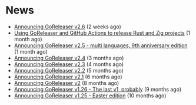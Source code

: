# News
- [Announcing GoReleaser v2.6](https://goreleaser.com/blog/goreleaser-v2.6/) (2 weeks ago)
- [Using GoReleaser and GitHub Actions to release Rust and Zig projects](https://goreleaser.com/blog/rust-zig/) (1 month ago)
- [Announcing GoReleaser v2.5 - multi languages, 9th anniversary edition](https://goreleaser.com/blog/goreleaser-v2.5/) (1 month ago)
- [Announcing GoReleaser v2.4](https://goreleaser.com/blog/goreleaser-v2.4/) (3 months ago)
- [Announcing GoReleaser v2.3](https://goreleaser.com/blog/goreleaser-v2.3/) (4 months ago)
- [Announcing GoReleaser v2.2](https://goreleaser.com/blog/goreleaser-v2.2/) (5 months ago)
- [Announcing GoReleaser v2.1](https://goreleaser.com/blog/goreleaser-v2.1/) (6 months ago)
- [Announcing GoReleaser v2](https://goreleaser.com/blog/goreleaser-v2/) (8 months ago)
- [Announcing GoReleaser v1.26 - The last v1, probably](https://goreleaser.com/blog/goreleaser-v1.26/) (9 months ago)
- [Announcing GoReleaser v1.25 - Easter edition](https://goreleaser.com/blog/goreleaser-v1.25/) (10 months ago)
